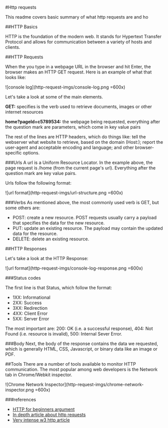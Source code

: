 #Http requests

This readme covers basic summary of what http requests are and ho

##HTTP Basics

HTTP is the foundation of the modern web. It stands for Hypertext Transfer Protocol and allows for communication between a variety of hosts and clients.

##HTTP Requests

When the you type in a webpage URL in the browser and hit Enter, the browser makes an HTTP GET request. Here is an example of what that looks like:

![console log](http-request-imgs/console-log.png =600x)

Let's take a look at some of the main elements.

**GET:** specifies is the verb used to retrieve documents, images or other internet resources

**home?pageId=c5789534:** the webpage being requested, everything after the question mark are parameters, which come in key value pairs

The rest of the lines are HTTP headers, which do things like: tell the webserver what website to retrieve, based on the domain (Host:); report the user-agent and acceptable encoding and language; and other browser-specific options.

###Urls
A url is a Uniform Resource Locator. In the example above, the page request is /home (from the current page's url). Everything after the question mark are key value pairs.

Urls follow the following format:

![url format](http-request-imgs/url-structure.png =600x)


###Verbs
As mentioned above, the most commonly used verb is GET, but some others are:

- POST: create a new resource. POST requests usually carry a payload that specifies the data for the new resource.
- PUT: update an existing resource. The payload may contain the updated data for the resource.
- DELETE: delete an existing resource.

##HTTP Responses

Let's take a look at the HTTP Response:

![url format](http-request-imgs/console-log-response.png =600x)

###Status codes

The first line is that Status, which follow the format:

- 1XX: Informational
- 2XX: Success
- 3XX: Redirection
- 4XX: Client Error
- 5XX: Server Error

The most important are: 200: OK (i.e. a successful response), 404: Not Found (i.e. resource is invalid), 500: Internal Sever Error.

###Body
Next, the body of the response contains the data we requested, which is generally HTML, CSS, Javascript, or binary data like an image or PDF.

##Tools 
There are a number of tools available to monitor HTTP communication. The most popular among web developers is the Network tab in Chrome/Webkit inspector.	

![Chrome Network Inspector](http-request-imgs/chrome-network-inspector.png =600x)

###references
- [HTTP for beginners argument](http://learn.onemonth.com/understanding-http-basics)
- [In depth article about http requests](http://code.tutsplus.com/tutorials/http-the-protocol-every-web-developer-must-know-part-1--net-31177)
- [Very intense w3 http article](https://www.w3.org/Protocols/rfc2616/rfc2616.html)